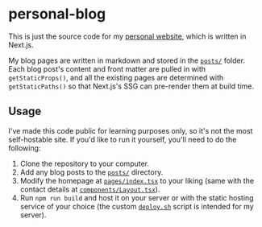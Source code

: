 # personal-blog

This is just the source code for my [personal website](https://justsharan.xyz), which is written in Next.js.

My blog pages are written in markdown and stored in the [`posts/`](posts/) folder. Each blog post's content and front matter are pulled in with `getStaticProps()`, and all the existing pages are determined with `getStaticPaths()` so that Next.js's SSG can pre-render them at build time.

## Usage

I've made this code public for learning purposes only, so it's not the most self-hostable site. If you'd like to run it yourself, you'll need to do the following:

1. Clone the repository to your computer.
2. Add any blog posts to the [`posts/`](posts/) directory.
3. Modify the homepage at [`pages/index.tsx`](pages/index.tsx) to your liking (same with the contact details at [`components/Layout.tsx`](components/Layout.tsx)).
4. Run `npm run build` and host it on your server or with the static hosting service of your choice (the custom [`deploy.sh`](/deploy.sh) script is intended for my server).
